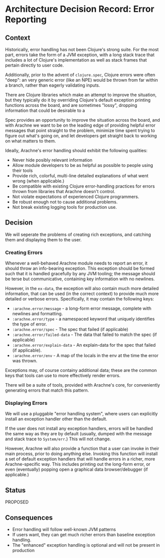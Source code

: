 # Architecture Decision Record: Error Reporting

## Context

Historically, error handling has not been Clojure's strong suite. For the most part, errors take the form of a JVM exception, with a long stack trace that includes a lot of Clojure's implementation as well as stack frames that pertain directly to user code.

Additionally, prior to the advent of `clojure.spec`, Clojure errors were often "deep": an very generic error (like an NPE) would be thrown from far within a branch, rather than eagerly validating inputs.

There are Clojure libraries which make an attempt to improve the situation, but they typically do it by overriding Clojure's default exception printing functions across the board, and are sometimes "lossy", dropping information that  could be desirable to a 

Spec provides an opportunity to improve the situation across the board, and with Arachne we want to be on the leading edge of providing helpful error messages that point straight to the problem, minimize time spent trying to figure out what's going on, and let developers get straight back to working on what matters to them.

Ideally, Arachne's error handling should exhibit the following qualities:

- Never hide posibly relevant information
- Allow module developers to be as helpful as possible to people using their tools
- Provide rich, colorful, multi-line detailed explanations of what went wrong (when applicable.)
- Be compatible with existing Clojure error-handling practices for errors thrown from libraries that Arachne doesn't control.
- Not violate expectations of experienced Clojure programmers.
- Be robust enough not to cause additional problems.
- Not break existing logging tools for production use.

## Decision

We will seperate the problems of creating rich exceptions, and catching them and displaying them to the user.

### Creating Errors

Whenever a well-behaved Arachne module needs to report an error, it should throw an info-bearing exception. This exception should be formed such that it is handled gracefully by any JVM tooling; the message should be terse but communicative, containing key information with no newlines.

However, in the `ex-data`, the exception will also contain much more detailed information, that can be used (in the correct context) to provide much more detailed or verbose errors. Specifically, it may contain the following keys:

- `:arachne.error/message` - a long-form error message, complete with newlines and formatting.
- `:arachne.error/type` - a namespaced keyword that uniquely identifies the type of error.
- `:arachne.error/spec` - The spec that failed (if applicable)
- `:arachne.error/failed-data` - The data that failed to match the spec (if applicable)
- `:arachne.error/explain-data` - An explain-data for the spec that failed (if applicable).
- `:arachne.error/env` - A map of the locals in the env at the time the error was thrown.

Exceptions may, of course containy additional data; these are the common keys that tools can use to more effectively render errors.

There will be a suite of tools, provided with Arachne's core, for conveniently  generating errors that match this pattern.

### Displaying Errors

We will use a pluggable "error handling system", where users can explicitly install an exception handler other than the default.

If the user does not install any exception handlers, errors will be handled the same way as they are by default (usually, dumped with the message and stack trace to  `System/err`.) This will not change.

However, Arachne will also provide a function that a user can invoke in their main process, prior to doing anything else. Invoking this function will install a set of default exception handlers that will handle errors in a richer, more Arachne-specific way. This includes printing out the long-form error, or even (eventually) popping open a graphical data browser/debugger (if applicable.)

## Status

PROPOSED

## Consequences

- Error handling will follow well-known JVM patterns
- If users want, they can get much richer errors than baseline exception handling.
- The "enhanced" exception handling is optional and will not be present in production
 



